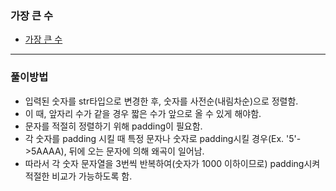 ### 가장 큰 수
- [가장 큰 수](https://school.programmers.co.kr/learn/courses/30/lessons/42746)
---
### 풀이방법
- 입력된 숫자를 str타입으로 변경한 후, 숫자를 사전순(내림차순)으로 정렬함.
- 이 때, 앞자리 수가 같을 경우 짧은 수가 앞으로 올 수 있게 해야함.
- 문자를 적절히 정렬하기 위해 padding이 필요함.
- 각 숫자를 padding 시킬 때 특정 문자나 숫자로 padding시킬 경우(Ex. '5'->5AAAA), 뒤에 오는 문자에 의해 왜곡이 일어남.
- 따라서 각 숫자 문자열을 3번씩 반복하여(숫자가 1000 이하이므로) padding시켜 적절한 비교가 가능하도록 함. 
